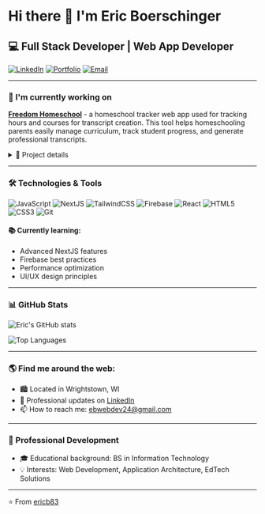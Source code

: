 # Hi there 👋 I'm Eric Boerschinger

## 💻 Full Stack Developer | Web App Developer

[![LinkedIn](https://img.shields.io/badge/LinkedIn-0077B5?style=flat&logo=linkedin&logoColor=white)](https://linkedin.com/in/eric-boerschinger-867b88a1)
[![Portfolio](https://img.shields.io/badge/Portfolio-1f425f?style=flat&logo=website&logoColor=white)](https://ebwebdev.com/)
[![Email](https://img.shields.io/badge/Email-D14836?style=flat&logo=gmail&logoColor=white)](mailto:ebwebdev24@gmail.com)

---

### 🔭 I'm currently working on

[**Freedom Homeschool**](https://github.com/ericb83/freedomhomeschool) - a homeschool tracker web app used for tracking hours and courses for transcript creation. This tool helps homeschooling parents easily manage curriculum, track student progress, and generate professional transcripts.

<details>
  <summary>🚀 Project details</summary>
  
  - **Tech stack:** NextJS, TailwindCSS, Firebase
  - **Features:** 
    - Student/class management
    - Hours tracking
    - Curriculum planning
    - Transcript generation
    - Progress reporting
  - **Status:** In active development
  
  <!-- Add screenshot here once available -->
  <!-- ![Freedom Homeschool Screenshot](link_to_image) -->
</details>

---

### 🛠️ Technologies & Tools

![JavaScript](https://img.shields.io/badge/JavaScript-F7DF1E?style=for-the-badge&logo=javascript&logoColor=black)
![NextJS](https://img.shields.io/badge/Next.js-000000?style=for-the-badge&logo=next.js&logoColor=white)
![TailwindCSS](https://img.shields.io/badge/Tailwind_CSS-38B2AC?style=for-the-badge&logo=tailwind-css&logoColor=white)
![Firebase](https://img.shields.io/badge/Firebase-FFCA28?style=for-the-badge&logo=firebase&logoColor=black)
![React](https://img.shields.io/badge/React-20232A?style=for-the-badge&logo=react&logoColor=61DAFB)
![HTML5](https://img.shields.io/badge/HTML5-E34F26?style=for-the-badge&logo=html5&logoColor=white)
![CSS3](https://img.shields.io/badge/CSS3-1572B6?style=for-the-badge&logo=css3&logoColor=white)
![Git](https://img.shields.io/badge/Git-F05032?style=for-the-badge&logo=git&logoColor=white)

#### 📚 Currently learning:
- Advanced NextJS features
- Firebase best practices
- Performance optimization
- UI/UX design principles

---

### 📊 GitHub Stats

![Eric's GitHub stats](https://github-readme-stats.vercel.app/api?username=ericb83&show_icons=true&theme=tokyonight)

![Top Languages](https://github-readme-stats.vercel.app/api/top-langs/?username=ericb83&layout=compact&theme=tokyonight)

---

### 🌎 Find me around the web:

- 🏙️ Located in Wrightstown, WI
- 💼 Professional updates on [LinkedIn](https://linkedin.com/in/eric-boerschinger-867b88a1)
- 📫 How to reach me: ebwebdev24@gmail.com

---

### 🌱 Professional Development

- 🎓 Educational background: BS in Information Technology
- 💡 Interests: Web Development, Application Architecture, EdTech Solutions

---

⭐️ From [ericb83](https://github.com/ericb83)

